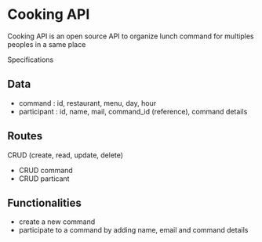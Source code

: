 # Cooking API

Cooking API is an open source API to organize lunch command for multiples peoples in a same place

Specifications

## Data
* command : id, restaurant, menu, day, hour
* participant : id, name, mail, command_id (reference), command details

## Routes
CRUD (create, read, update, delete) 
* CRUD command
* CRUD particant

## Functionalities
* create a new command
* participate to a command by adding name, email and command details
